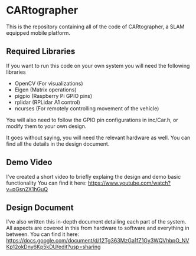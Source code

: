 # CARtographer

This is the repository containing all of the code of CARtographer, a SLAM equipped mobile platform.
## Required Libraries
If you want to run this code on your own system you will need the following libraries
* OpenCV (For visualizations)
* Eigen (Matrix operations)
* pigpio (Raspberry Pi GPIO pins)
* rplidar (RPLidar A1 control)
* ncurses (For remotely controlling movement of the vehicle)

You will also need to follow the GPIO pin configurations in inc/Car.h, or modify them to your own design.

It goes without saying, you will need the relevant hardware as well. You can find all the details in the design document.

## Demo Video
I've created a short video to briefly explaing the design and demo basic functionality
You can find it here:
https://www.youtube.com/watch?v=pGsn2X1hGuQ

## Design Document
I've also written this in-depth document detailing each part of the system. All aspects are covered in this from hardware to software and everything in between. 
You can find it here:
https://docs.google.com/document/d/12Tg363MzGa1fZ1Gy3WQVhbpO_NVKp12okDny6Kp5kDU/edit?usp=sharing
